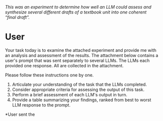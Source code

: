 *This was an experiment to determine how well an LLM could assess and synthesize several different drafts of a textbook unit into one coherent “final draft”.*

# User

Your task today is to examine the attached experiment and provide me with an analysis and assessment of the results. The attachment below contains a user's prompt that was sent separately to several LLMs. The LLMs each provided one response. All are collected in the attachment.

Please follow these instructions one by one.

1.  Articulate your understanding of the task that the LLMs completed.
2.  Consider appropriate criteria for assessing the output of this task.
3.  Perform a brief assessment of each LLM's output in turn.
4.  Provide a table summarizing your findings, ranked from best to worst LLM response to the prompt.

*User sent the 